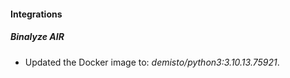 #### Integrations
##### Binalyze AIR
- Updated the Docker image to: *demisto/python3:3.10.13.75921*.
